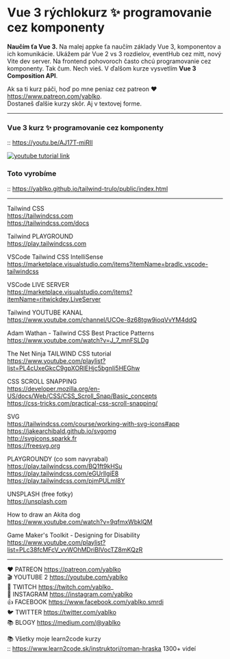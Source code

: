# Vue 3 rýchlokurz ✨ programovanie cez komponenty  

**Naučím ťa Vue 3.** Na malej appke ťa naučím základy Vue 3, komponentov a ich komunikácie. Ukážem pár Vue 2 vs 3 rozdielov, eventHub cez mitt, nový Vite dev server. Na frontend pohovoroch často chcú programovanie cez komponenty. Tak čum. Nech vieš. V ďalšom kurze vysvetlím **Vue 3 Composition API**.  
  
Ak sa ti kurz páči, hoď po mne peniaz cez patreon ♥️ https://www.patreon.com/yablko.  
Dostaneš ďalšie kurzy skôr. Aj v textovej forme.  

---

### Vue 3 kurz ✨ programovanie cez komponenty  
:: https://youtu.be/AJ17T-miRII

[![youtube tutorial link](play.this.vid.jpg)](https://youtu.be/AJ17T-miRII)

### Toto vyrobíme  
:: https://yablko.github.io/tailwind-trulo/public/index.html

---

Tailwind CSS  
https://tailwindcss.com  
https://tailwindcss.com/docs
  
Tailwind PLAYGROUND  
https://play.tailwindcss.com  

VSCode Tailwind CSS IntelliSense  
https://marketplace.visualstudio.com/items?itemName=bradlc.vscode-tailwindcss  

VSCode LIVE SERVER  
https://marketplace.visualstudio.com/items?itemName=ritwickdey.LiveServer  

Tailwind YOUTUBE KANAL  
https://www.youtube.com/channel/UCOe-8z68tgw9ioqVvYM4ddQ  

Adam Wathan - Tailwind CSS Best Practice Patterns  
https://www.youtube.com/watch?v=J_7_mnFSLDg  

The Net Ninja TAILWIND CSS tutorial  
https://www.youtube.com/playlist?list=PL4cUxeGkcC9gpXORlEHjc5bgnIi5HEGhw  

CSS SCROLL SNAPPING  
https://developer.mozilla.org/en-US/docs/Web/CSS/CSS_Scroll_Snap/Basic_concepts  
https://css-tricks.com/practical-css-scroll-snapping/  
  
SVG  
https://tailwindcss.com/course/working-with-svg-icons#app  
https://jakearchibald.github.io/svgomg  
http://svgicons.sparkk.fr  
https://freesvg.org  

PLAYGROUNDY (co som navyrabal)  
https://play.tailwindcss.com/BQ1ft9kHSu  
https://play.tailwindcss.com/eGUrllgiE8  
https://play.tailwindcss.com/pjmPULml8Y  

UNSPLASH (free fotky)  
https://unsplash.com  

How to draw an Akita dog  
https://www.youtube.com/watch?v=9qfmxWbklQM  

Game Maker's Toolkit - Designing for Disability  
https://www.youtube.com/playlist?list=PLc38fcMFcV_vvWOhMDriBlVocTZ8mKQzR  

---

❤️ PATREON https://patreon.com/yablko  
🎬 YOUTUBE 2 https://youtube.com/yablko  
🍿 TWITCH https://twitch.com/yablko_  
📸 INSTAGRAM https://instagram.com/yablko  
👍 FACEBOOK https://www.facebook.com/yablko.smrdi  
🐦 TWITTER https://twitter.com/yablko  
📚 BLOGY https://medium.com/@yablko  
  
📚 Všetky moje learn2code kurzy  
:: https://www.learn2code.sk/instruktori/roman-hraska 1300+ videí
